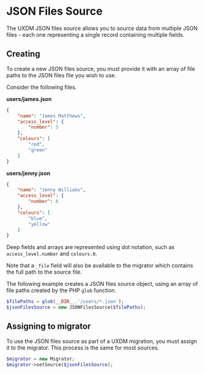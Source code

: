 # JSON Files Source

The UXDM JSON files source allows you to source data from multiple JSON files - each one representing a single record containing multiple fields.

## Creating

To create a new JSON files source, you must provide it with an array of file paths to the JSON files file you wish to use.

Consider the following files.

**users/james.json**
```json
{
    "name": "James Matthews",
    "access_level": {
        "number": 5
    },
    "colours": [
        "red",
        "green"
    ]
}
```

**users/jenny.json**
```json
{
    "name": "Jenny Williams",
    "access_level": {
        "number": 6
    },
    "colours": [
        "blue",
        "yellow"
    ]
}
```

Deep fields and arrays are represented using dot notation, such as `access_level.number` and `colours.0`.

Note that a `_file` field will also be available to the migrator which contains the full path to the source file.

The following example creates a JSON files source object, using an array of file paths created by the PHP `glob` function.

```php
$filePaths = glob(__DIR__.'/users/*.json');
$jsonFilesSource = new JSONFilesSource($filePaths);
```

## Assigning to migrator

To use the JSON files source as part of a UXDM migration, you must assign it to the migrator. This process is the same for most sources.

```php
$migrator = new Migrator;
$migrator->setSource($jsonFilesSource);
```
